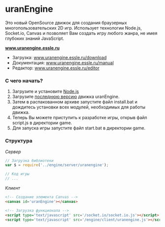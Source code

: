 # **uranEngine**
Это новый OpenSource движок для создания браузерных многопользовательских 2D игр.
Использует технологии Node.js, Socket.io, Canvas и позволяет Вам создать игру любого жанра, не имея глубоких знаний JavaScript.

**www.uranengine.essle.ru**
* Загрузка: www.uranengine.essle.ru/download
* Документация: www.uranengine.essle.ru/manual
* Редактор: www.uranengine.essle.ru/editor

### С чего начать?

1. Загрузите и установите [Node.js](https://nodejs.org)
1. Загрузите [последнюю версию](http://uranengine.ru/download) движка uranEngine.
1. Затем в распакованном архиве запустите файл install.bat и дождитесь установки всех модулей, необходимых для работы движка.
1. Теперь Вы можете приступить к разработке игры, открыв файл script.js в директории game.
1. Для запуска игры запустите файл start.bat в директории game.

### Структура

_Сервер_
```javascript
// Загрузка библиотеки
var $ = require('../engine/server/uranengine');

// Код игры
// ...
```
_Клиент_
```html
<!-- Создание элемента Canvas -->
<canvas id='uranEngine'></canvas>

<!-- Загрузка функционала -->
<script type='text/javascript' src='/socket.io/socket.io.js'></script>
<script type='text/javascript' src='/engine/client/uranengine.js'></script>
```
